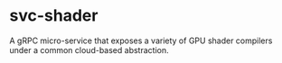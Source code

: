 # svc-shader
A gRPC micro-service that exposes a variety of GPU shader compilers under a common cloud-based abstraction.
